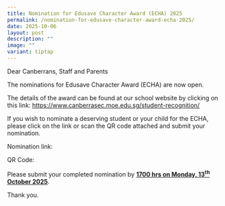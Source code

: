 ```yaml
---
title: Nomination for Edusave Character Award (ECHA) 2025
permalink: /nomination-for-edusave-character-award-echa-2025/
date: 2025-10-06
layout: post
description: ""
image: ""
variant: tiptap
---
```

<p>Dear Canberrans, Staff and Parents</p>
<p>The nominations for Edusave Character Award (ECHA) are now open.&nbsp;</p>
<p>The details of the award can be found at our school website by clicking
on this link: <a href="https://www.canberrasec.moe.edu.sg/student-recognition/" rel="noopener noreferrer nofollow" target="_blank"><u>https://www.canberrasec.moe.edu.sg/student-recognition/</u></a>
</p>
<p>If you wish to nominate a deserving student or your child for the ECHA,
please click on the link or scan the QR code attached and submit your nomination.</p>
<p>Nomination link: &nbsp;</p>
<p>QR Code:</p>
<p>Please submit your completed nomination by <strong><u>1700 hrs on Monday, 13<sup>th</sup> October 2025</u></strong>.</p>
<p>Thank you.</p>